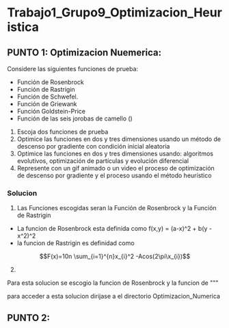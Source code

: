 # Trabajo1_Grupo9_Optimizacion_Heuristica

## PUNTO 1:  Optimizacion Nuemerica:
Considere las siguientes funciones de prueba:

* Función de Rosenbrock
* Función de Rastrigin
* Función de Schwefel.
* Función de Griewank
* Función Goldstein-Price
* Función de las seis jorobas de camello ()

1. Escoja dos funciones de prueba
2. Optimice las funciones en dos y tres dimensiones usando un método de descenso por gradiente con condición inicial aleatoria
3. Optimice las funciones en dos y tres dimensiones usando: algoritmos evolutivos, optimización de partículas y evolución diferencial
4. Represente con un gif animado o un video el proceso de optimización de descenso por gradiente y el proceso usando el método heurístico
 
### Solucion

1. Las Funciones escogidas seran la Función de Rosenbrock y la Función de Rastrigin
* La funcion de Rosenbrock esta definida como f(x,y) = (a-x)^2 + b(y - x^2)^2
* la funcion de Rastrigin es definidad como 
```math
F(x)=10n \sum_{i=1}^{n}x_{i}^2 -Acos(2\pi\x_{i})
```
2. 
Para esta solucion se escogio la funcion de Rosenbrock y la funcion de  """ 

para acceder a esta solucion dirijase a el directorio Optimizacion_Numerica


## PUNTO 2: